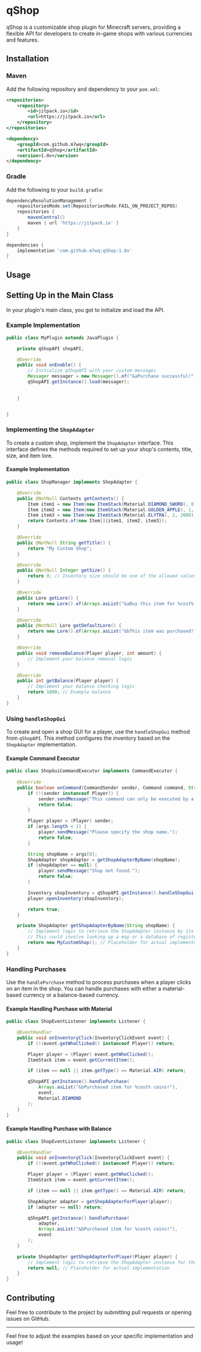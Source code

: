 
# qShop

qShop is a customizable shop plugin for Minecraft servers, providing a flexible API for developers to create in-game shops with various currencies and features.

## Installation

### Maven

Add the following repository and dependency to your `pom.xml`:

```xml
<repositories>
    <repository>
        <id>jitpack.io</id>
        <url>https://jitpack.io</url>
    </repository>
</repositories>

<dependency>
    <groupId>com.github.m7wq</groupId>
    <artifactId>qShop</artifactId>
    <version>1.0v</version>
</dependency>
```

### Gradle

Add the following to your `build.gradle`:

```gradle
dependencyResolutionManagement {
    repositoriesMode.set(RepositoriesMode.FAIL_ON_PROJECT_REPOS)
    repositories {
        mavenCentral()
        maven { url 'https://jitpack.io' }
    }
}

dependencies {
    implementation 'com.github.m7wq:qShop:1.0v'
}
```

## Usage

## Setting Up in the Main Class

In your plugin's main class, you got to initialize and load the API.

### Example Implementation
```java
public class MyPlugin extends JavaPlugin {

    private qShopAPI shopAPI;

    @Override
    public void onEnable() {
        // Initialize qShopAPI with your custom messages
        Messager messager = new Messager().of("&aPurchase successful!", "&cYou don't have enough balance!");
        qShopAPI.getInstance().load(messager);

  
    }


}
```

### Implementing the `ShopAdapter`

To create a custom shop, implement the `ShopAdapter` interface. This interface defines the methods required to set up your shop's contents, title, size, and item lore.

#### Example Implementation

```java
public class ShopManager implements ShopAdapter {

    @Override
    public @NotNull Contents getContents() {
        Item item1 = new Item(new ItemStack(Material.DIAMOND_SWORD), 0, 1000);
        Item item2 = new Item(new ItemStack(Material.GOLDEN_APPLE), 1, 500);
        Item item3 = new Item(new ItemStack(Material.ELYTRA), 2, 2000);
        return Contents.of(new Item[]{item1, item2, item3});
    }

    @Override
    public @NotNull String getTitle() {
        return "My Custom Shop";
    }

    @Override
    public @NotNull Integer getSize() {
        return 9; // Inventory size should be one of the allowed values
    }

    @Override
    public Lore getLore() {
        return new Lore().of(Arrays.asList("&aBuy this item for %cost% coins!"));
    }

    @Override
    public @NotNull Lore getDefaultLore() {
        return new Lore().of(Arrays.asList("&bThis item was purchased!"));
    }

    @Override
    public void removeBalance(Player player, int amount) {
        // Implement your balance removal logic
    }

    @Override
    public int getBalance(Player player) {
        // Implement your balance checking logic
        return 1000; // Example balance
    }
}
```

### Using `handleShopGui`

To create and open a shop GUI for a player, use the `handleShopGui` method from `qShopAPI`. This method configures the inventory based on the `ShopAdapter` implementation.

#### Example Command Executor

```java
public class ShopGuiCommandExecutor implements CommandExecutor {
    
    @Override
    public boolean onCommand(CommandSender sender, Command command, String label, String[] args) {
        if (!(sender instanceof Player)) {
            sender.sendMessage("This command can only be executed by a player.");
            return false;
        }

        Player player = (Player) sender;
        if (args.length < 1) {
            player.sendMessage("Please specify the shop name.");
            return false;
        }

        String shopName = args[0];
        ShopAdapter shopAdapter = getShopAdapterByName(shopName);
        if (shopAdapter == null) {
            player.sendMessage("Shop not found.");
            return false;
        }

        Inventory shopInventory = qShopAPI.getInstance().handleShopGui(shopAdapter);
        player.openInventory(shopInventory);

        return true;
    }

    private ShopAdapter getShopAdapterByName(String shopName) {
        // Implement logic to retrieve the ShopAdapter instance by its name
        // This could involve looking up a map or a database of registered shops
        return new MyCustomShop(); // Placeholder for actual implementation
    }
}
```

### Handling Purchases

Use the `handlePurchase` method to process purchases when a player clicks on an item in the shop. You can handle purchases with either a material-based currency or a balance-based currency.

#### Example Handling Purchase with Material

```java
public class ShopEventListener implements Listener {

    @EventHandler
    public void onInventoryClick(InventoryClickEvent event) {
        if (!(event.getWhoClicked() instanceof Player)) return;

        Player player = (Player) event.getWhoClicked();
        ItemStack item = event.getCurrentItem();

        if (item == null || item.getType() == Material.AIR) return;

        qShopAPI.getInstance().handlePurchase(
            Arrays.asList("&bPurchased item for %cost% coins!"),
            event,
            Material.DIAMOND
        );
    }
}
```

#### Example Handling Purchase with Balance

```java
public class ShopEventListener implements Listener {

    @EventHandler
    public void onInventoryClick(InventoryClickEvent event) {
        if (!(event.getWhoClicked() instanceof Player)) return;

        Player player = (Player) event.getWhoClicked();
        ItemStack item = event.getCurrentItem();

        if (item == null || item.getType() == Material.AIR) return;

        ShopAdapter adapter = getShopAdapterForPlayer(player);
        if (adapter == null) return;

        qShopAPI.getInstance().handlePurchase(
            adapter,
            Arrays.asList("&bPurchased item for %cost% coins!"),
            event
        );
    }

    private ShopAdapter getShopAdapterForPlayer(Player player) {
        // Implement logic to retrieve the ShopAdapter instance for the player
        return null; // Placeholder for actual implementation
    }
}
```

## Contributing

Feel free to contribute to the project by submitting pull requests or opening issues on GitHub.

---

Feel free to adjust the examples based on your specific implementation and usage!
